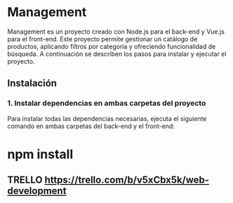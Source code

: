 # Management

Management es un proyecto creado con Node.js para el back-end y Vue.js para el front-end. Este proyecto permite gestionar un catálogo de productos, aplicando filtros por categoría y ofreciendo funcionalidad de búsqueda. A continuación se describen los pasos para instalar y ejecutar el proyecto.

## Instalación

### 1. Instalar dependencias en ambas carpetas del proyecto
Para instalar todas las dependencias necesarias, ejecuta el siguiente comando en ambas carpetas del back-end y el front-end:

# npm install

## TRELLO https://trello.com/b/v5xCbx5k/web-development